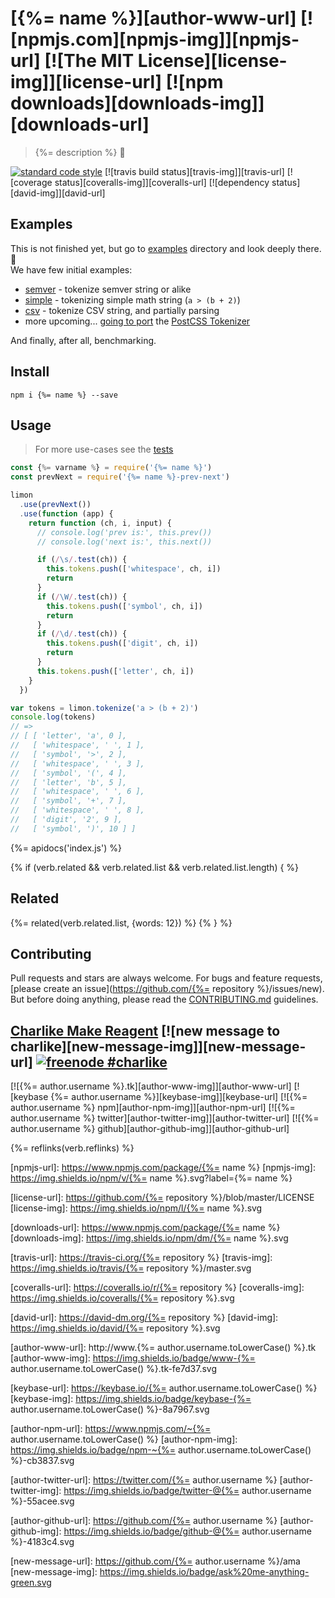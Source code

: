 # [{%= name %}][author-www-url] [![npmjs.com][npmjs-img]][npmjs-url] [![The MIT License][license-img]][license-url] [![npm downloads][downloads-img]][downloads-url] 

> {%= description %} :lemon:

[![standard code style][standard-img]][standard-url] [![travis build status][travis-img]][travis-url] [![coverage status][coveralls-img]][coveralls-url] [![dependency status][david-img]][david-url]

## Examples
This is not finished yet, but go to [examples](./examples) directory and look deeply there. :tada:  
We have few initial examples:

- [semver](./examples/semver.js) - tokenize semver string or alike
- [simple](./examples/simple.js) - tokenizing simple math string (`a > (b + 2)`)
- [csv](./examples/csv.js) - tokenize CSV string, and partially parsing
- more upcoming... [going to port](https://github.com/limonjs/limon/issues/7) the [PostCSS Tokenizer](https://github.com/postcss/postcss/blob/master/lib/tokenize.es6)

And finally, after all, benchmarking.

## Install
```
npm i {%= name %} --save
```

## Usage
> For more use-cases see the [tests](./test.js)

```js
const {%= varname %} = require('{%= name %}')
const prevNext = require('{%= name %}-prev-next')

limon
  .use(prevNext())
  .use(function (app) {
    return function (ch, i, input) {
      // console.log('prev is:', this.prev())
      // console.log('next is:', this.next())

      if (/\s/.test(ch)) {
        this.tokens.push(['whitespace', ch, i])
        return
      }
      if (/\W/.test(ch)) {
        this.tokens.push(['symbol', ch, i])
        return
      }
      if (/\d/.test(ch)) {
        this.tokens.push(['digit', ch, i])
        return
      }
      this.tokens.push(['letter', ch, i])
    }
  })

var tokens = limon.tokenize('a > (b + 2)')
console.log(tokens)
// =>
// [ [ 'letter', 'a', 0 ],
//   [ 'whitespace', ' ', 1 ],
//   [ 'symbol', '>', 2 ],
//   [ 'whitespace', ' ', 3 ],
//   [ 'symbol', '(', 4 ],
//   [ 'letter', 'b', 5 ],
//   [ 'whitespace', ' ', 6 ],
//   [ 'symbol', '+', 7 ],
//   [ 'whitespace', ' ', 8 ],
//   [ 'digit', '2', 9 ],
//   [ 'symbol', ')', 10 ] ]
```

{%= apidocs('index.js') %}

{% if (verb.related && verb.related.list && verb.related.list.length) { %}
## Related
{%= related(verb.related.list, {words: 12}) %}
{% } %}

## Contributing
Pull requests and stars are always welcome. For bugs and feature requests, [please create an issue](https://github.com/{%= repository %}/issues/new).  
But before doing anything, please read the [CONTRIBUTING.md](./CONTRIBUTING.md) guidelines.

## [Charlike Make Reagent](http://j.mp/1stW47C) [![new message to charlike][new-message-img]][new-message-url] [![freenode #charlike][freenode-img]][freenode-url]

[![{%= author.username %}.tk][author-www-img]][author-www-url] [![keybase {%= author.username %}][keybase-img]][keybase-url] [![{%= author.username %} npm][author-npm-img]][author-npm-url] [![{%= author.username %} twitter][author-twitter-img]][author-twitter-url] [![{%= author.username %} github][author-github-img]][author-github-url]

{%= reflinks(verb.reflinks) %}

[npmjs-url]: https://www.npmjs.com/package/{%= name %}
[npmjs-img]: https://img.shields.io/npm/v/{%= name %}.svg?label={%= name %}

[license-url]: https://github.com/{%= repository %}/blob/master/LICENSE
[license-img]: https://img.shields.io/npm/l/{%= name %}.svg

[downloads-url]: https://www.npmjs.com/package/{%= name %}
[downloads-img]: https://img.shields.io/npm/dm/{%= name %}.svg

[travis-url]: https://travis-ci.org/{%= repository %}
[travis-img]: https://img.shields.io/travis/{%= repository %}/master.svg

[coveralls-url]: https://coveralls.io/r/{%= repository %}
[coveralls-img]: https://img.shields.io/coveralls/{%= repository %}.svg

[david-url]: https://david-dm.org/{%= repository %}
[david-img]: https://img.shields.io/david/{%= repository %}.svg

[standard-url]: https://github.com/feross/standard
[standard-img]: https://img.shields.io/badge/code%20style-standard-brightgreen.svg


[author-www-url]: http://www.{%= author.username.toLowerCase() %}.tk
[author-www-img]: https://img.shields.io/badge/www-{%= author.username.toLowerCase() %}.tk-fe7d37.svg

[keybase-url]: https://keybase.io/{%= author.username.toLowerCase() %}
[keybase-img]: https://img.shields.io/badge/keybase-{%= author.username.toLowerCase() %}-8a7967.svg

[author-npm-url]: https://www.npmjs.com/~{%= author.username.toLowerCase() %}
[author-npm-img]: https://img.shields.io/badge/npm-~{%= author.username.toLowerCase() %}-cb3837.svg

[author-twitter-url]: https://twitter.com/{%= author.username %}
[author-twitter-img]: https://img.shields.io/badge/twitter-@{%= author.username %}-55acee.svg

[author-github-url]: https://github.com/{%= author.username %}
[author-github-img]: https://img.shields.io/badge/github-@{%= author.username %}-4183c4.svg

[freenode-url]: http://webchat.freenode.net/?channels=charlike
[freenode-img]: https://img.shields.io/badge/freenode-%23charlike-5654a4.svg

[new-message-url]: https://github.com/{%= author.username %}/ama
[new-message-img]: https://img.shields.io/badge/ask%20me-anything-green.svg